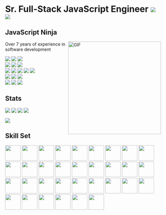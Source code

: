# Sr. Full-Stack JavaScript Engineer ![](https://img.shields.io/badge/rating-4.6/5-green?style=for-the-badge) ![](https://img.shields.io/badge/profile_viewed-1.2k-green?style=for-the-badge)

## JavaScript Ninja

<img align="right" alt="GIF" src="https://camo.githubusercontent.com/992babdffd8c74a1502de375fbdf7e4d54773242/68747470733a2f2f6d656469612e67697068792e636f6d2f6d656469612f53576f536b4e36447854737a71494b4571762f67697068792e676966" width="300" />

Over 7 years of experience in software development

<div>
<img src="https://img.shields.io/badge/JavaScript-green" />
<img src="https://img.shields.io/badge/TypeScript-blue" />
<img src="https://img.shields.io/badge/Python-blue" />
</div>

<div>
<img src="https://img.shields.io/badge/Angular-grean" />
<img src="https://img.shields.io/badge/React-blue" />
<img src="https://img.shields.io/badge/Vue-blue" />
</div>

<div>
<img src="https://img.shields.io/badge/Node-green" />
<img src="https://img.shields.io/badge/Express-green" />
<img src="https://img.shields.io/badge/Sails-green" />
<img src="https://img.shields.io/badge/Nest-blue" />
<img src="https://img.shields.io/badge/Django-grey" />
</div>

<div>
<img src="https://img.shields.io/badge/MongoDB-green" />
<img src="https://img.shields.io/badge/PostgreSQL-green" />
<img src="https://img.shields.io/badge/MySQL-green" />
</div>

<div>
<img src="https://img.shields.io/badge/AWS-green" />
<img src="https://img.shields.io/badge/GCP-blue" />
<img src="https://img.shields.io/badge/Azure-grey" />
</div>

## Stats

![](https://img.shields.io/badge/total_starts_earned-67-green?style=for-the-badge)
![](https://img.shields.io/badge/total_commits_/_2022-1.1k-green?style=for-the-badge)
![](https://img.shields.io/badge/total_prs-210-green?style=for-the-badge)
![](https://img.shields.io/badge/total_issues-67-green?style=for-the-badge)

![](https://github-readme-stats.vercel.app/api/top-langs/?username=smartdev0322&layout=compact&theme=gotham&count_private=true")

## Skill Set
<div>
  <img src="https://cdn.jsdelivr.net/gh/devicons/devicon/icons/javascript/javascript-original.svg" width="50"/>

  <img src="https://cdn.jsdelivr.net/gh/devicons/devicon/icons/typescript/typescript-original.svg" width="50"/>
  
  <img src="https://cdn.jsdelivr.net/gh/devicons/devicon/icons/nodejs/nodejs-original.svg" width="50"/>

  <img src="https://cdn.jsdelivr.net/gh/devicons/devicon/icons/express/express-original.svg" width="50"/>

  <img src="https://cdn.jsdelivr.net/gh/devicons/devicon/icons/nestjs/nestjs-plain.svg" width="50"/>

  <img src="https://cdn.jsdelivr.net/gh/devicons/devicon/icons/graphql/graphql-plain.svg" width="50"/>

  <img src="https://cdn.jsdelivr.net/gh/devicons/devicon/icons/css3/css3-original.svg" width="50"/>

  <img src="https://cdn.jsdelivr.net/gh/devicons/devicon/icons/html5/html5-original.svg" width="50"/>

  <img src="https://cdn.jsdelivr.net/gh/devicons/devicon/icons/sass/sass-original.svg" width="50"/>

  <img src="https://cdn.jsdelivr.net/gh/devicons/devicon/icons/jquery/jquery-original.svg" width="50"/>

  <img src="https://cdn.jsdelivr.net/gh/devicons/devicon/icons/bootstrap/bootstrap-original.svg" width="50"/>

  <img src="https://cdn.jsdelivr.net/gh/devicons/devicon/icons/materialui/materialui-original.svg" width="50"/>

  <img src="https://cdn.jsdelivr.net/gh/devicons/devicon/icons/tailwindcss/tailwindcss-plain.svg" width="50"/>

  <img src="https://cdn.jsdelivr.net/gh/devicons/devicon/icons/firebase/firebase-plain.svg" width="50"/>

  <img src="https://cdn.jsdelivr.net/gh/devicons/devicon/icons/d3js/d3js-original.svg" width="50"/>

  <img src="https://cdn.jsdelivr.net/gh/devicons/devicon/icons/mysql/mysql-original.svg" width="50"/>

  <img src="https://cdn.jsdelivr.net/gh/devicons/devicon/icons/postgresql/postgresql-original.svg" width="50"/>

  <img src="https://cdn.jsdelivr.net/gh/devicons/devicon/icons/mongodb/mongodb-original.svg" width="50"/>

  <img src="https://cdn.jsdelivr.net/gh/devicons/devicon/icons/sequelize/sequelize-original.svg" width="50"/>

  <img src="https://cdn.jsdelivr.net/gh/devicons/devicon/icons/sketch/sketch-original.svg" width="50"/>

  <img src="https://cdn.jsdelivr.net/gh/devicons/devicon/icons/apache/apache-original-wordmark.svg" width="50"/>

  <img src="https://cdn.jsdelivr.net/gh/devicons/devicon/icons/nginx/nginx-original.svg" width="50"/>

  <img src="https://cdn.jsdelivr.net/gh/devicons/devicon/icons/jest/jest-plain.svg" width="50"/>

  <img src="https://cdn.jsdelivr.net/gh/devicons/devicon/icons/jenkins/jenkins-line.svg" width="50"/>

  <img src="https://cdn.jsdelivr.net/gh/devicons/devicon/icons/socketio/socketio-original.svg" width="50"/>

  <img src="https://cdn.jsdelivr.net/gh/devicons/devicon/icons/docker/docker-original.svg" width="50"/>

  <img src="https://cdn.jsdelivr.net/gh/devicons/devicon/icons/heroku/heroku-original.svg" width="50"/>

  <img src="https://cdn.jsdelivr.net/gh/devicons/devicon/icons/kubernetes/kubernetes-plain.svg" width="50"/>

  <img src="https://cdn.jsdelivr.net/gh/devicons/devicon/icons/digitalocean/digitalocean-original.svg" width="50"/>

  <img src="https://cdn.jsdelivr.net/gh/devicons/devicon/icons/amazonwebservices/amazonwebservices-original.svg" width="50"/>

  <img src="https://cdn.jsdelivr.net/gh/devicons/devicon/icons/github/github-original.svg" width="50"/>

  <img src="https://cdn.jsdelivr.net/gh/devicons/devicon/icons/bitbucket/bitbucket-original.svg" width="50"/>

  <img src="https://cdn.jsdelivr.net/gh/devicons/devicon/icons/eslint/eslint-original.svg" width="50"/>
</div>
